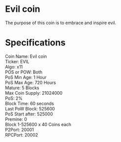 Evil coin
=========
The purpose of this coin is to embrace and inspire evil.

Specifications
==============
Coin Name: Evil coin  
Ticker: EVIL  
Algo: x11  
POS or POW: Both  
PoS Min Age: 1 Hour  
PoS Max Age: 720 Hours  
Mature: 5 Blocks  
Max Coin Supply: 21024000  
PoS: 2%  
Block Time: 60 seconds  
Last PoW Block: 525600  
PoS Start after: 525000  
Premine: 0  
Block 1-525600 x 40 Coins each  
P2Port: 20001  
RPCPort: 20002  
